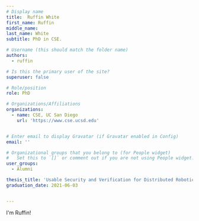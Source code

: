 ```yaml
---
# Display name
title:  Ruffin White  
first_name: Ruffin
middle_name: 
last_name: White
subtitle: PhD in CSE.

# Username (this should match the folder name)
authors:
  - ruffin

# Is this the primary user of the site?
superuser: false

# Role/position
role: PhD

# Organizations/Affiliations
organizations:
  - name: CSE, UC San Diego
    url: 'https://www.cse.ucsd.edu'


# Enter email to display Gravatar (if Gravatar enabled in Config)
email: ''

# Organizational groups that you belong to (for People widget)
#   Set this to `[]` or comment out if you are not using People widget.
user_groups:
  - Alumni

thesis_title: 'Usable Security and Verification for Distributed Robotic Systems'
graduation_date: 2021-06-03


---
```


I'm Ruffin!
